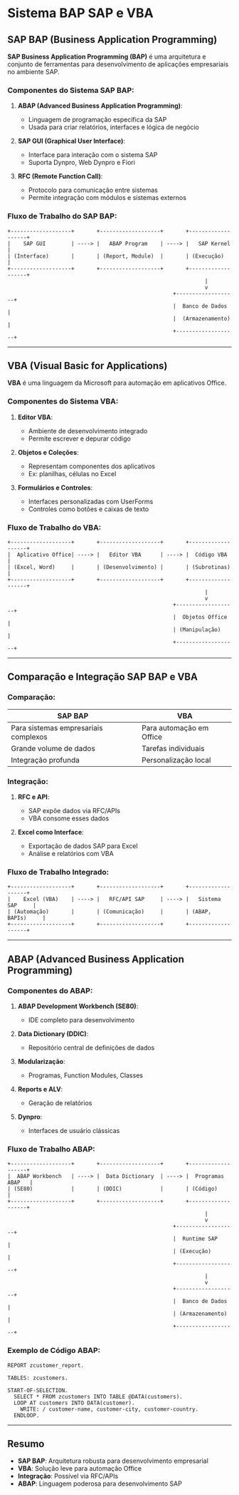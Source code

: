 # Sistema BAP SAP e VBA

## SAP BAP (Business Application Programming)

**SAP Business Application Programming (BAP)** é uma arquitetura e conjunto de ferramentas para desenvolvimento de aplicações empresariais no ambiente SAP.

### Componentes do Sistema SAP BAP:

1. **ABAP (Advanced Business Application Programming)**:

   - Linguagem de programação específica da SAP
   - Usada para criar relatórios, interfaces e lógica de negócio

2. **SAP GUI (Graphical User Interface)**:

   - Interface para interação com o sistema SAP
   - Suporta Dynpro, Web Dynpro e Fiori

3. **RFC (Remote Function Call)**:
   - Protocolo para comunicação entre sistemas
   - Permite integração com módulos e sistemas externos

### Fluxo de Trabalho do SAP BAP:

```
+-------------------+       +-------------------+       +-------------------+
|    SAP GUI        | ----> |   ABAP Program    | ----> |   SAP Kernel      |
| (Interface)       |       | (Report, Module)  |       | (Execução)        |
+-------------------+       +-------------------+       +-------------------+
                                                              |
                                                              v
                                                    +-------------------+
                                                    |  Banco de Dados   |
                                                    |  (Armazenamento)  |
                                                    +-------------------+
```

---

## VBA (Visual Basic for Applications)

**VBA** é uma linguagem da Microsoft para automação em aplicativos Office.

### Componentes do Sistema VBA:

1. **Editor VBA**:

   - Ambiente de desenvolvimento integrado
   - Permite escrever e depurar código

2. **Objetos e Coleções**:

   - Representam componentes dos aplicativos
   - Ex: planilhas, células no Excel

3. **Formulários e Controles**:
   - Interfaces personalizadas com UserForms
   - Controles como botões e caixas de texto

### Fluxo de Trabalho do VBA:

```
+-------------------+       +-------------------+       +-------------------+
|  Aplicativo Office| ----> |   Editor VBA      | ----> |  Código VBA       |
| (Excel, Word)     |       | (Desenvolvimento) |       | (Subrotinas)      |
+-------------------+       +-------------------+       +-------------------+
                                                              |
                                                              v
                                                    +-------------------+
                                                    |  Objetos Office   |
                                                    | (Manipulação)     |
                                                    +-------------------+
```

---

## Comparação e Integração SAP BAP e VBA

### Comparação:

| **SAP BAP**                          | **VBA**                  |
| ------------------------------------ | ------------------------ |
| Para sistemas empresariais complexos | Para automação em Office |
| Grande volume de dados               | Tarefas individuais      |
| Integração profunda                  | Personalização local     |

### Integração:

1. **RFC e API**:

   - SAP expõe dados via RFC/APIs
   - VBA consome esses dados

2. **Excel como Interface**:
   - Exportação de dados SAP para Excel
   - Análise e relatórios com VBA

### Fluxo de Trabalho Integrado:

```
+-------------------+       +-------------------+       +-------------------+
|    Excel (VBA)    | ----> |   RFC/API SAP     | ----> |   Sistema SAP     |
| (Automação)       |       | (Comunicação)     |       | (ABAP, BAPIs)     |
+-------------------+       +-------------------+       +-------------------+
```

---

## ABAP (Advanced Business Application Programming)

### Componentes do ABAP:

1. **ABAP Development Workbench (SE80)**:

   - IDE completo para desenvolvimento

2. **Data Dictionary (DDIC)**:

   - Repositório central de definições de dados

3. **Modularização**:

   - Programas, Function Modules, Classes

4. **Reports e ALV**:

   - Geração de relatórios

5. **Dynpro**:
   - Interfaces de usuário clássicas

### Fluxo de Trabalho ABAP:

```
+-------------------+       +-------------------+       +-------------------+
|  ABAP Workbench   | ----> |  Data Dictionary  | ----> |  Programas ABAP   |
| (SE80)            |       | (DDIC)            |       | (Código)          |
+-------------------+       +-------------------+       +-------------------+
                                                              |
                                                              v
                                                    +-------------------+
                                                    |  Runtime SAP      |
                                                    | (Execução)        |
                                                    +-------------------+
                                                              |
                                                              v
                                                    +-------------------+
                                                    |  Banco de Dados   |
                                                    | (Armazenamento)   |
                                                    +-------------------+
```

### Exemplo de Código ABAP:

```abap
REPORT zcustomer_report.

TABLES: zcustomers.

START-OF-SELECTION.
  SELECT * FROM zcustomers INTO TABLE @DATA(customers).
  LOOP AT customers INTO DATA(customer).
    WRITE: / customer-name, customer-city, customer-country.
  ENDLOOP.
```

---

## Resumo

- **SAP BAP**: Arquitetura robusta para desenvolvimento empresarial
- **VBA**: Solução leve para automação Office
- **Integração**: Possível via RFC/APIs
- **ABAP**: Linguagem poderosa para desenvolvimento SAP
